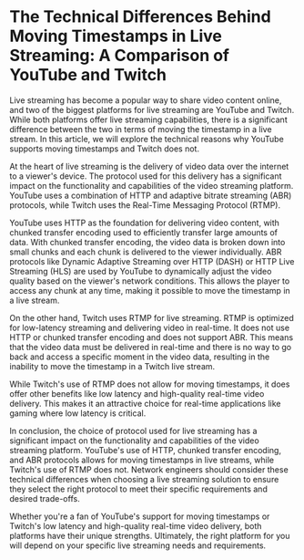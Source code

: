 
# The Technical Differences Behind Moving Timestamps in Live Streaming: A Comparison of YouTube and Twitch

Live streaming has become a popular way to share video content online, and two of the biggest platforms for live streaming are YouTube and Twitch. While both platforms offer live streaming capabilities, there is a significant difference between the two in terms of moving the timestamp in a live stream. In this article, we will explore the technical reasons why YouTube supports moving timestamps and Twitch does not.

At the heart of live streaming is the delivery of video data over the internet to a viewer's device. The protocol used for this delivery has a significant impact on the functionality and capabilities of the video streaming platform. YouTube uses a combination of HTTP and adaptive bitrate streaming (ABR) protocols, while Twitch uses the Real-Time Messaging Protocol (RTMP).

YouTube uses HTTP as the foundation for delivering video content, with chunked transfer encoding used to efficiently transfer large amounts of data. With chunked transfer encoding, the video data is broken down into small chunks and each chunk is delivered to the viewer individually. ABR protocols like Dynamic Adaptive Streaming over HTTP (DASH) or HTTP Live Streaming (HLS) are used by YouTube to dynamically adjust the video quality based on the viewer's network conditions. This allows the player to access any chunk at any time, making it possible to move the timestamp in a live stream.

On the other hand, Twitch uses RTMP for live streaming. RTMP is optimized for low-latency streaming and delivering video in real-time. It does not use HTTP or chunked transfer encoding and does not support ABR. This means that the video data must be delivered in real-time and there is no way to go back and access a specific moment in the video data, resulting in the inability to move the timestamp in a Twitch live stream.

While Twitch's use of RTMP does not allow for moving timestamps, it does offer other benefits like low latency and high-quality real-time video delivery. This makes it an attractive choice for real-time applications like gaming where low latency is critical.

In conclusion, the choice of protocol used for live streaming has a significant impact on the functionality and capabilities of the video streaming platform. YouTube's use of HTTP, chunked transfer encoding, and ABR protocols allows for moving timestamps in live streams, while Twitch's use of RTMP does not. Network engineers should consider these technical differences when choosing a live streaming solution to ensure they select the right protocol to meet their specific requirements and desired trade-offs.

Whether you're a fan of YouTube's support for moving timestamps or Twitch's low latency and high-quality real-time video delivery, both platforms have their unique strengths. Ultimately, the right platform for you will depend on your specific live streaming needs and requirements.